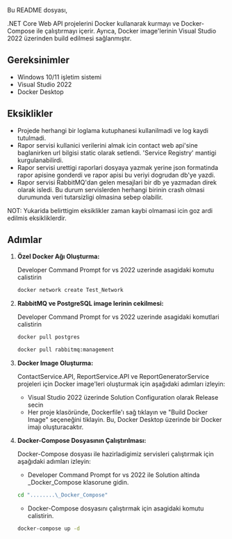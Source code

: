 ﻿
Bu README dosyası, 

.NET Core Web API projelerini Docker kullanarak kurmayı ve Docker-Compose ile çalıştırmayı içerir.
Ayrıca, Docker image'lerinin Visual Studio 2022 üzerinden build edilmesi sağlanmıştır.

## Gereksinimler

- Windows 10/11 işletim sistemi
- Visual Studio 2022
- Docker Desktop


## Eksiklikler
    
- Projede herhangi bir loglama kutuphanesi kullanilmadi ve log kaydi tutulmadi.
- Rapor servisi kullanici verilerini almak icin contact web api'sine baglanirken url bilgisi static olarak setlendi. 'Service Registry' mantigi kurgulanabilirdi.
- Rapor servisi urettigi raporlari dosyaya yazmak yerine json formatinda rapor apisine gonderdi ve rapor apisi bu veriyi dogrudan db'ye yazdi.
- Rapor servisi RabbitMQ'dan gelen mesajlari bir db ye yazmadan direk olarak isledi. Bu durum servislerden herhangi birinin crash olmasi durumunda veri tutarsizligi olmasina sebep olabilir.


NOT: Yukarida belirttigim eksiklikler zaman kaybi olmamasi icin goz ardi edilmis eksikliklerdir. 


## Adımlar

1. **Özel Docker Ağı Oluşturma:**
  
    Developer Command Prompt for vs 2022 uzerinde asagidaki komutu calistirin
 
   ```bash
   docker network create Test_Network
   ```

2. **RabbitMQ ve PostgreSQL image lerinin cekilmesi:**

   Developer Command Prompt for vs 2022 uzerinde asagidaki komutlari calistirin

   ```bash
   docker pull postgres
   ```

   ```bash
   docker pull rabbitmq:management
   ```

3. **Docker Image Oluşturma:**

    ContactService.API, ReportService.API ve ReportGeneratorService projeleri için Docker image'leri oluşturmak için aşağıdaki adımları izleyin:

    - Visual Studio 2022 üzerinde Solution Configuration olarak Release secin
    - Her proje klasöründe, Dockerfile'ı sağ tıklayın ve "Build Docker Image" seçeneğini tiklayin. Bu, Docker Desktop üzerinde bir Docker imajı oluşturacaktır.

4. **Docker-Compose Dosyasının Çalıştırılması:**

    Docker-Compose dosyası ile hazirladigimiz servisleri çalıştırmak için aşağıdaki adımları izleyin:

    - Developer Command Prompt for vs 2022 ile Solution altinda _Docker_Compose klasorune gidin.
    
    ```bash
    cd "........\_Docker_Compose"
    ```    
    
    - Docker-Compose dosyasını çalıştırmak için asagidaki komutu calistirin.
    
     ```bash
     docker-compose up -d
     ```

